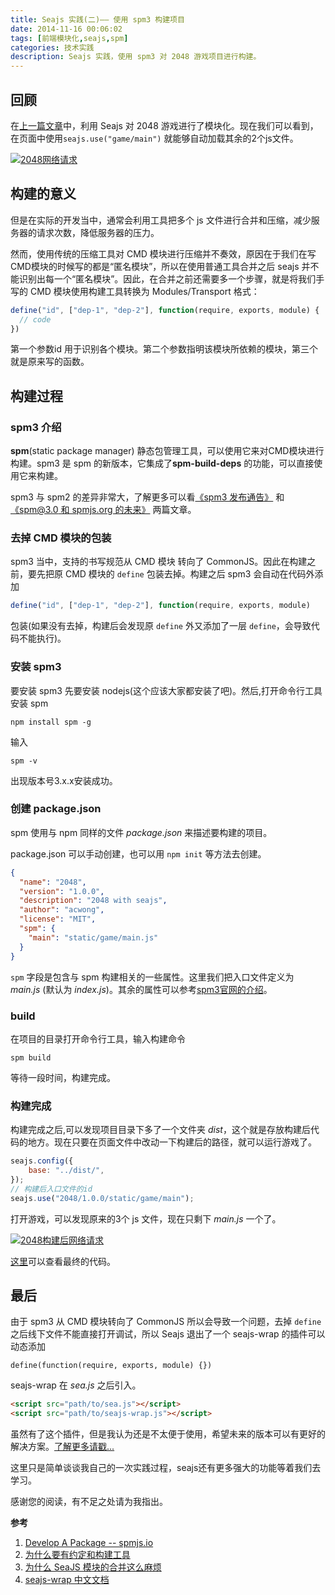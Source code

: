 ```yaml
---
title: Seajs 实践(二)—— 使用 spm3 构建项目
date: 2014-11-16 00:06:02
tags: [前端模块化,seajs,spm]
categories: 技术实践
description: Seajs 实践，使用 spm3 对 2048 游戏项目进行构建。
---
```


## 回顾

在[上一篇文章](http://blog.acwong.org/2014/11/15/2048-with-seajs/)中，利用 Seajs 对 2048 游戏进行了模块化。现在我们可以看到，在页面中使用`seajs.use("game/main")` 就能够自动加载其余的2个js文件。

[![2048网络请求](http://acwongblog.qiniudn.com/2048s-network.PNG)](http://acwongblog.qiniudn.com/2048s-network.PNG)

<!-- more -->

## 构建的意义

但是在实际的开发当中，通常会利用工具把多个 js 文件进行合并和压缩，减少服务器的请求次数，降低服务器的压力。

然而，使用传统的压缩工具对 CMD 模块进行压缩并不奏效，原因在于我们在写CMD模块的时候写的都是“匿名模块”，所以在使用普通工具合并之后 seajs 并不能识别出每一个“匿名模块”。因此，在合并之前还需要多一个步骤，就是将我们手写的 CMD 模块使用构建工具转换为 Modules/Transport 格式：

```javascript
define("id", ["dep-1", "dep-2"], function(require, exports, module) {
  // code
})
```

第一个参数id 用于识别各个模块。第二个参数指明该模块所依赖的模块，第三个就是原来写的函数。

## 构建过程

### spm3 介绍

**spm**(static package manager) 静态包管理工具，可以使用它来对CMD模块进行构建。spm3 是 spm 的新版本，它集成了**spm-build-deps** 的功能，可以直接使用它来构建。

spm3 与 spm2 的差异非常大，了解更多可以看[《spm3 发布通告》](https://github.com/spmjs/spm/issues/819) 和 [《spm@3.0 和 spmjs.org 的未来》](https://github.com/spmjs/spm/issues/718) 两篇文章。

### 去掉 CMD 模块的包装

spm3 当中，支持的书写规范从 CMD 模块 转向了 CommonJS。因此在构建之前，要先把原 CMD 模块的 `define` 包装去掉。构建之后 spm3 会自动在代码外添加

```javascript
define("id", ["dep-1", "dep-2"], function(require, exports, module)
```

包装(如果没有去掉，构建后会发现原 `define` 外又添加了一层 `define`，会导致代码不能执行)。

### 安装 spm3

要安装 spm3 先要安装 nodejs(这个应该大家都安装了吧)。然后,打开命令行工具安装 spm

```
npm install spm -g
```

输入
 
```
spm -v
```

出现版本号3.x.x安装成功。

### 创建 package.json

spm 使用与 npm 同样的文件 *package.json* 来描述要构建的项目。

package.json 可以手动创建，也可以用 `npm init` 等方法去创建。

```json
{
  "name": "2048",
  "version": "1.0.0",
  "description": "2048 with seajs",
  "author": "acwong",
  "license": "MIT",
  "spm": {
    "main": "static/game/main.js"
  }
}
```

`spm` 字段是包含与 spm 构建相关的一些属性。这里我们把入口文件定义为 *main.js* (默认为 *index.js*)。其余的属性可以参考[spm3官网的介绍](http://spmjs.io/documentation/package.json)。

### build

在项目的目录打开命令行工具，输入构建命令

```
spm build
```

等待一段时间，构建完成。

### 构建完成

构建完成之后,可以发现项目目录下多了一个文件夹 *dist*，这个就是存放构建后代码的地方。现在只要在页面文件中改动一下构建后的路径，就可以运行游戏了。

```javascript
seajs.config({
    base: "../dist/",
});
// 构建后入口文件的id
seajs.use("2048/1.0.0/static/game/main");
```

打开游戏，可以发现原来的3个 js 文件，现在只剩下 *main.js* 一个了。

[![2048构建后网络请求](http://acwongblog.qiniudn.com/2048ss-network.PNG)](http://acwongblog.qiniudn.com/2048ss-network.PNG)

[这里](https://github.com/acwong00/games-demo/tree/master/2048-with-seajs-and-spm3)可以查看最终的代码。

## 最后

由于 spm3 从 CMD 模块转向了 CommonJS 所以会导致一个问题，去掉 `define` 之后线下文件不能直接打开调试，所以 Seajs 退出了一个 seajs-wrap 的插件可以动态添加
 
```
define(function(require, exports, module) {})
``` 

seajs-wrap 在 *sea.js* 之后引入。

```html
<script src="path/to/sea.js"></script>
<script src="path/to/seajs-wrap.js"></script>
```

虽然有了这个插件，但是我认为还是不太便于使用，希望未来的版本可以有更好的解决方案。[了解更多请戳...](https://github.com/seajs/seajs-wrap)

这里只是简单谈谈我自己的一次实践过程，seajs还有更多强大的功能等着我们去学习。

感谢您的阅读，有不足之处请为我指出。

**参考**

1. [Develop A Package -- spmjs.io](http://spmjs.io/documentation/develop-a-package)
2. [为什么要有约定和构建工具](https://github.com/seajs/seajs/issues/426)
3. [为什么 SeaJS 模块的合并这么麻烦](http://chaoskeh.com/blog/why-its-hard-to-combo-seajs-modules.html)
4. [seajs-wrap 中文文档](https://github.com/seajs/seajs-wrap/issues/1)
